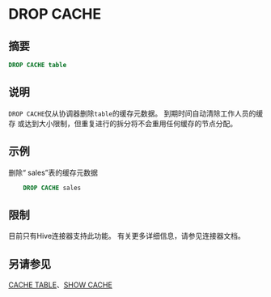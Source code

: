 
# DROP CACHE

## 摘要

``` sql
DROP CACHE table
```

## 说明

`DROP CACHE`仅从协调器删除`table`的缓存元数据。 到期时间自动清除工作人员的缓存 或达到大小限制，但重复进行的拆分将不会重用任何缓存的节点分配。

## 示例

删除“ sales”表的缓存元数据

```sql 
    DROP CACHE sales
```

## 限制

目前只有Hive连接器支持此功能。 有关更多详细信息，请参见连接器文档。

## 另请参见

[CACHE TABLE](./cache-table.md)、[SHOW CACHE](./show-cache.md)